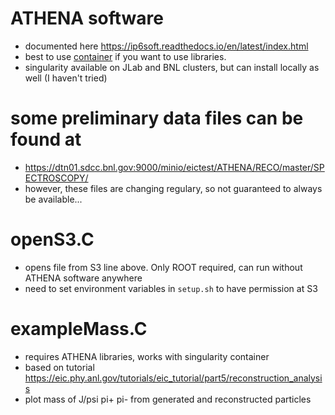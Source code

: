 # ATHENA software 
* documented here https://ip6soft.readthedocs.io/en/latest/index.html
* best to use [container](https://ip6soft.readthedocs.io/en/latest/overview/containers.html) if you want to use libraries.
* singularity available on JLab and BNL clusters, but can install locally as well (I haven't tried)

# some preliminary data files can be found at
* https://dtn01.sdcc.bnl.gov:9000/minio/eictest/ATHENA/RECO/master/SPECTROSCOPY/
* however, these files are changing regulary, so not guaranteed to always be available...

# openS3.C 
* opens file from S3 line above. Only ROOT required, can run without ATHENA software anywhere
* need to set environment variables in `setup.sh` to have permission at S3

# exampleMass.C 
* requires ATHENA libraries, works with singularity container
* based on tutorial 
https://eic.phy.anl.gov/tutorials/eic_tutorial/part5/reconstruction_analysis
* plot mass of J/psi pi+ pi- from generated and reconstructed particles

